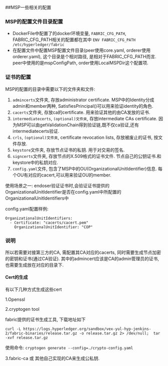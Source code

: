 ##MSP一些相关的配置

### MSP的配置文件目录配置

* DockerFile中配置了的docker环境变量, `FABRIC_CFG_PATH`, FABRIC_CFG_PATH相关的配置都在其中
`ENV FABRIC_CFG_PATH /etc/hyperledger/fabric`
* 在配置文件中配置MSP配置文件目录(peer使用core.yaml, orderer使用 orderer.yaml), 这个目录是个相对路径, 是相对于FABRIC_CFG_PATH而言. peer中使用的是mspConfigPath, order使用LocalMSPDir这个配置项.

### 证书的配置
MSP的配置的目录中需要以下的文件夹和文件:

1. `admincerts`文件夹, 存放administrator certificate. MSP中的Identity分成admin和member两种, SatisfiesPrincipal()可以用来验证identity的角色.
2. `cacerts`文件夹, 存放ca的certificate. 用来验证其他的由CA发放的证书.
3. `intermediatecerts`, `(optional)文件夹`, 存放intermediate CAs certificate. 因为MSP可以由getValidationChain得到验证链,既不仅ca验证,还有intermediatecerts验证.
4.  `crls`, `(optional)文件夹`, certificate revocation lists, 存放被废止的证书, 按文件存放.
5. `keystore`文件夹, 存放节点证书的私钥. 用于对交易的签名.
6. `signcerts`文件夹, 存放节点的X.509格式的证书文件. 节点自己的公钥证书.和keystore中的私钥对应.
7. `config.yaml`文件, 包含了MSP中的OU(OrganizationalUnitIdentifier)信息. 
每个OU有对应的cacert,可以用来验证OU的member. 

使用场景之一: endoser验证证书时,会验证证书提供的OrganizationalUnitIdentifier是否在config.yaml中所配置的OrganizationalUnitIdentifiers中

config.yaml配置样例:

```
OrganizationalUnitIdentifiers:
  - Certificate: "cacerts/cacert.pem"
    OrganizationalUnitIdentifier: "COP"
```

### 说明
所以若需要对接第三方的CA, 需配置其CA对应的cacerts, 同时需要生成节点加密的密钥和证书(通过CA验证). 其中的admincert应该是CA的admin管理员的证书, 也需要生成放在对应的目录下.

#### Cert的生成

有以下几种方式生成这些cert

1.Openssl

2.cryptogen tool

fabric提供的证书生成工具, 下载地址如下

`curl -L https://logs.hyperledger.org/sandbox/vex-yul-hyp-jenkins-2/fabric-binaries/release.tar.gz -o release.tar.gz 2> /dev/null;  tar -xvf release.tar.gz
`

使用命令: `cryptogen generate --config=./crypto-config.yaml`

3.fabric-ca 或 其他自己实现的CA来生成公私钥.
